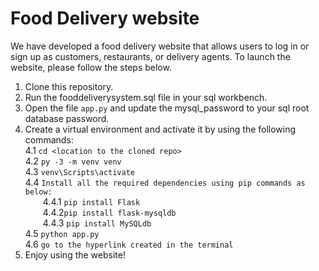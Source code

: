 # Food Delivery website
We have developed a food delivery website that allows users to log in or sign up as customers, restaurants, or delivery agents. To launch the website, please follow the steps below.
1. Clone this repository.
2. Run the fooddeliverysystem.sql file in your sql workbench.
3. Open the file ```app.py``` and update the mysql_password to your sql root database password.
4. Create a virtual environment and activate it by using the following commands:
\
  4.1 ```cd <location to the cloned repo>```
  \
  4.2 ```py -3 -m venv venv```
  \
  4.3 ```venv\Scripts\activate```
  \
  4.4 ```Install all the required dependencies using pip commands as below:```
    \
      &ensp;&ensp;&ensp;&ensp;4.4.1 ```pip install Flask```
      \
      &ensp;&ensp;&ensp;&ensp;4.4.2```pip install flask-mysqldb```
      \
      &ensp;&ensp;&ensp;&ensp;4.4.3 ```pip install MySQLdb```
    \
  4.5 ```python app.py```
  \
  4.6 ```go to the hyperlink created in the terminal```
5. Enjoy using the website!
